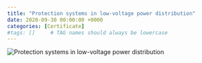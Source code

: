 ```yaml
---
title: "Protection systems in low-voltage power distribution"
date: 2020-09-30 00:00:00 +0000
categories: [Certificate]
#tags: []     # TAG names should always be lowercase
---
```



![Protection systems in low-voltage power distribution](../../Certs/In_DB_lc.robots.LCPDFCertificateGenerationProductRobot_QA585O7-1.png "Protection systems in low-voltage power distribution")